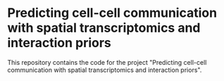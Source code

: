 # Predicting cell-cell communication with spatial transcriptomics and interaction priors

This repository contains the code for the project "Predicting cell-cell communication with spatial transcriptomics and interaction priors".
